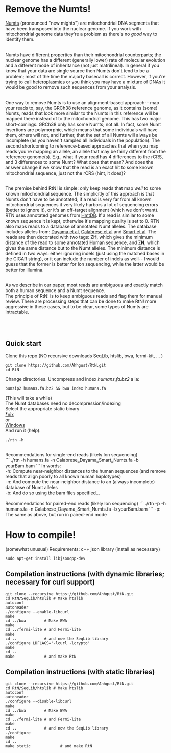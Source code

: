 # Remove the Numts!


[Numts](https://en.wikipedia.org/wiki/NUMT) (pronounced "new mights") are mitochondrial DNA segments that have been 
transposed into the nuclear genome. If you work with mitochondrial genome data 
they're a problem as there's no *good* way to identify them. <br><br>

Numts have different properties than their mitochondrial counterparts; the nuclear genome has a different (generally lower) rate of molecular evolution 
and a different mode of inheritance (not just matrilineal). In general if you know that your data are single 
source then Numts don't tend to be a problem; most of the time the majorty basecall is correct.
However, if you're trying to call [heteroplasmies](https://en.wikipedia.org/wiki/Heteroplasmy) or you 
think you may have a mixture of DNAs it would be good to remove such sequences from your analysis. <br><br>

One way to remove Numts is to use an alignment-based approach-- map your reads to, say, the GRCh38 reference genome, as it contains (some) Numts, reads that look more similar to the Numts in this reference will be mapped there instead of to the mitochondrial genome. This has two major short-comings. GRCh38 only has some Numts; not all. In fact, some Numt insertions are polymorphic, which means that some individuals will have them, others will not, and further, that the set of all Numts will always be incomplete (as you haven't sampled all individuals in the population). The second shortcoming to reference-based approaches that when you map reads you're mapping an allele, an allele that may be fairly different from the reference genome(s). E.g., what if your read has 4 differences to the rCRS, and 3 differences to some Numt? What does that mean? And does the answer change if we know that the read is an exact hit to some known mitochondrial sequence, just not the rCRS (hint, it does)? <br><br>

The premise behind RtN! is simple: only keep reads that map *well* to some known mitochondrial sequence. The simplicitly of this approach is that Numts don't have to be annotated; if a read is very far from all known mitochondrial sequences it very likely harbors a lot of sequencing errors (better to ignore it), or it's an off-target alignment (which we don't want). RTN uses annotated genomes from [HmtDB](https://www.hmtdb.uniba.it/). If a read is similar to some known sequence it is kept, otherwise it's mapping quality is set to 0. RTN also maps reads to a database of annotated Numt alleles. The database includes alleles from: [Dayama et al](https://doi.org/10.1093/nar/gku1038), [Calabrese et al](https://doi.org/10.1186/1471-2105-13-S4-S15) and [Smart et al](https://doi.org/10.1016/j.fsigen.2019.102146). The reads are then decorated with two tags: Z**H**, which gives the minimum distance of the read to some annotated **H**uman sequence, and Z**N**, which gives the same distance but to the **N**umt alleles. The minimum distance is defined in two ways: either ignoring indels (just using the matched bases in the CIGAR string), or it can include the number of indels as well-- I would guess that the former is better for Ion sequencing, while the latter would be better for Illumina.<br><br>

As we describe in our paper, most reads are ambiguous and exactly match both a human sequence and a Numt sequence.<br>
The principle of RtN! is to keep ambiguous reads and flag them for manual review. 
There are processing steps that can be done to make RtN! more aggressive in these cases, 
but to be clear, some types of Numts are intractable. 

<br><br>
## Quick start

Clone this repo (NO recursive downloads SeqLib, htslib, bwa, fermi-kit, ... )
```
git clone https://github.com/Ahhgust/RtN.git
cd RtN
```

Change directories.
Uncompress and index *humans.fa.bz2* a la:

```
bunzip2 humans.fa.bz2 && bwa index humans.fa
```
(This will take a while)
<br>
The Numt databases need no decompression/indexing
<br>
Select the appropriate static binary <br>
[*nix](https://github.com/Ahhgust/RtN/tree/master/Nix_binary)
<br> or <br>
[Windows](https://github.com/Ahhgust/RtN/tree/master/WSL_binary)
<br>
And run it (help):
```
./rtn -h
```

<br>
Recommendations for single-end reads (likely Ion sequencing)
<br>
```
./rtn -h humans.fa -n Calabrese_Dayama_Smart_Numts.fa -b yourBam.bam
```
In words:<br>
-h: Compute near-neighbor distances to the human sequences (and remove reads that align poorly to all known human haplotypes)<br>
-n: And compute the near-neighbor distance to an (always incomplete) database of Numt alleles<br>
-b: And do so using the bam files specified...<br>


<br>
Recommendations for paired-end reads (likely Ion sequencing)
```
./rtn -p  -h humans.fa -n Calabrese_Dayama_Smart_Numts.fa -b yourBam.bam
```
-p: The same as above, but run in paired-end mode<br>



# How to compile!
 (somewhat unusual) Requirements:
 c++ json library (install as necessary)
 
```
sudo apt-get install libjsoncpp-dev
```

## Compilation instructions (with dynamic libraries; necessary for curl support)
```
git clone --recursive https://github.com/Ahhgust/RtN.git
cd RtN/SeqLib/htslib # Make htslib
autoconf
autoheader
./configure --enable-libcurl
make
cd ../bwa        # Make BWA
make
cd ../fermi-lite # and Fermi-lite
make
cd ..            # and now the SeqLib library
./configure LDFLAGS='-lcurl -lcrypto'
make
cd ..        
make             # and make RtN
```


## Compilation instructions (with static libraries)
```
git clone --recursive https://github.com/Ahhgust/RtN.git
cd RtN/SeqLib/htslib # Make htslib
autoconf
autoheader
./configure --disable-libcurl
make
cd ../bwa        # Make BWA
make
cd ../fermi-lite # and Fermi-lite
make
cd ..            # and now the SeqLib library
./configure
make
cd ..        
make static             # and make RtN
```


